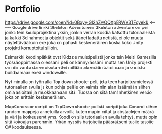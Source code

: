 # Portfolio

https://drive.google.com/open?id=0Bxyy-Gl2hZwQQXpERWV3TFoyekU <----- Google drive linkki Skeleton Adventureen
Skeleton adventure on peli jonka tein kouluprojektina yksin, jonkin verran koodia katsottu tutoriaaleista ja kaikki 3d hahmot ja objektit sekä äänet ladattu netistä, ei ole muuta näytettävää kuin exe joka on pahasti keskeneräinen koska koko Unity projekti korruptoitui silloin.

Esimerkki koodinpätkät ovat Kidzzle muistipelistä jonka tein Meizi Gamesilla työssäoppimassa ollessani, peli on kännykässäni, mutta sen Unity projekti on niin vanhasta versiosta ettei millään ala enään toimimaan ja onnistu buildaamaan exeä windowsille.

Nyt minulla on työn alla Top down shooter peli, jota teen harjoitusmielessä tutoriaalien avulla ja kun pohja pelille on valmis niin alan lisäämään siihen omia asioitani ja muokkaamaan sitä. Tuossa on siitä tämänhetkinen versio joka on erittäin keskeneräinen.

MapGenerator scripti on TopDown shooter pelistä scripti joka Generoi siihen random mappeja annetuilla arvoilla kuten mapin mitat ja obstaclejen määrä ja väri ja korkeuserot yms. Koodi on siis tutoriaalien avulla tehtyä, mutta opin sitä kokoajan paremmin. Yritän nyt siis harjoitella päästäkseni tuolle tasolle C# koodauksessa.
